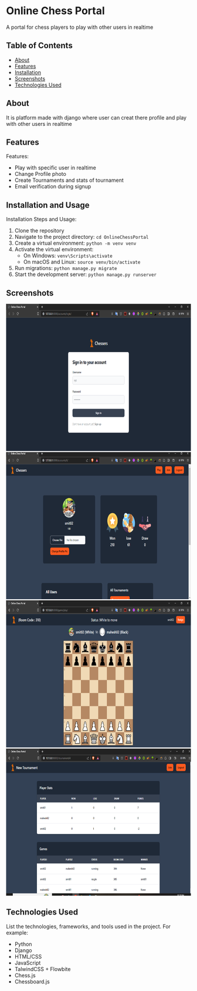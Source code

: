 # Online Chess Portal

A portal for chess players to play with other users in realtime

## Table of Contents

- [About](#about)
- [Features](#features)
- [Installation](#installation)
- [Screenshots](#Screenshots)
- [Technologies Used](#technologies-used)


## About

It is platform made with django where user can creat there profile and play with other users in realtime

## Features

Features:

- Play with specific user in realtime
- Change Profile photo
- Create Tournaments and stats of tournament
- Email verification during signup

## Installation and Usage

Installation Steps and Usage:

1. Clone the repository
2. Navigate to the project directory: `cd OnlineChessPortal`
3. Create a virtual environment: `python -m venv venv`
4. Activate the virtual environment:
   - On Windows: `venv\Scripts\activate`
   - On macOS and Linux: `source venv/bin/activate`
5. Run migrations: `python manage.py migrate`
6. Start the development server: `python manage.py runserver`

## Screenshots
<img src="assets/1.PNG" width="600" height="400">
<img src="assets/2.PNG" width="600" height="400">
<img src="assets/3.PNG" width="600" height="400">
<img src="assets/4.PNG" width="600" height="400">

## Technologies Used

List the technologies, frameworks, and tools used in the project. For example:

- Python
- Django
- HTML/CSS
- JavaScript
- TalwindCSS + Flowbite
- Chess.js
- Chessboard.js

